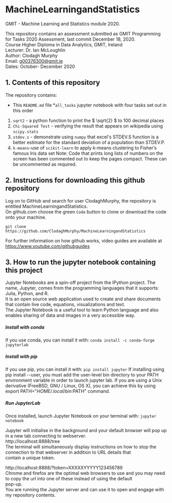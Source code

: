 # MachineLearningandStatistics
GMIT - Machine Learning and Statistics module 2020. <br>


This repository contains an assessment submitted as GMIT Programming for Tasks 2020 Assessment, last commit December 18, 2020.<br>
Course Higher Diploma in Data Analytics, GMIT, Ireland<br>
Lecturer: Dr. Ian McLoughlin<br>
Author: Clodagh Murphy<br>
Email: g00376300@gmit.ie<br>
Dates: October- December 2020<br>


## 1. Contents of this repository
The repository contains:
* This `README.md` file
*`all_tasks` jupyter notebook with four tasks set out in this order
1. `sqrt2` - a python function to print the $ \sqrt{2} $ to 100 decimal places
2. `Chi-Squared Test` - verifying the result that appears on wikipedia using `scipy.stats`
3. `stdev.s` - demonstrate using `numpy` that excel's STDEV.S function is a better estimate for the standard deviation of a population than STDEV.P.
4. `k-means`-use of `scikit-learn` to apply k-means clustering to Fisher’s famous Iris data set
Note: Code that prints long lists of numbers on the screen has been commented out to keep the pages compact.
These can be uncommented as required.


## 2. Instructions for downloading this github repository
Log on to GitHub and search for user ClodaghMurphy, the repository is entitled MachineLearningandStatistics.<br>
On github.com choose the green `Code` button to clone or download the code onto your machine.<br>
```
git clone https://github.com/ClodaghMurphy/MachineLearningandStatistics
```
For further information on how github works, video guides are available at https://www.youtube.com/githubguides<br>

## 3. How to run the jupyter notebook containing this project 
Jupyter Notebooks are a spin-off project from the IPython project. The name, Jupyter, comes from the programming languages that it supports: Julia, Python, and R.<br>
It is an open source web application used to create and share documents that contain live code, equations, visualizations and text.<br>
The Jupyter Notebook is a useful tool to learn Python language and also enables sharing of data and images in a very accessible way.<br>

##### Install with conda
If you use conda, you can install it with:
`conda install -c conda-forge jupyterlab`
##### Install with pip
If you use pip, you can install it with:
`pip install jupyter`
If installing using pip install --user, you must add the user-level bin directory to your PATH environment variable in order to launch jupyter lab. If you are using a Unix derivative (FreeBSD, GNU / Linux, OS X), you can achieve this by using export PATH="$HOME/.local/bin:$PATH" command.

##### Run JupyterLab
Once installed, launch Jupyter Notebook on your terminal with:
`jupyter notebook`


Jupyter will initialise in the background and your default browser will pop up in a new tab connecting to webserver.<br> http://localhost:8888/tree<br>
The terminal will simultaneously display instructions on how to stop the connection to that webserver in addition to URL details that <br>contain a unique token.<br>

http://localhost:8888/?token=XXXXXYYYYY123456789<br>
Chrome and firefox are the optimal web browsers to use and you may need to copy the url into one of these instead of using the default<br> pop-up.<br>
You are running the Jupyter server and can use it to open and engage with my repository contents.<br>


